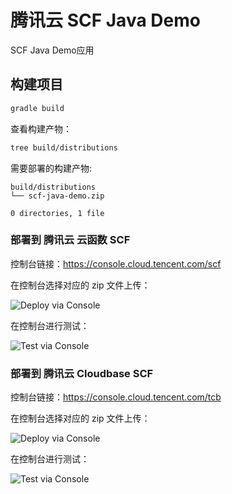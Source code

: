# 腾讯云 SCF Java Demo

SCF Java Demo应用

## 构建项目

```bash
gradle build
```
查看构建产物：

```bash
tree build/distributions
```

需要部署的构建产物:

```
build/distributions
└── scf-java-demo.zip

0 directories, 1 file

```


### 部署到 腾讯云 云函数 SCF

控制台链接：https://console.cloud.tencent.com/scf

在控制台选择对应的 zip 文件上传：

![Deploy via Console](https://user-images.githubusercontent.com/251222/156494330-e6735398-18e4-44ba-a132-79b21d95c603.png)

在控制台进行测试：

![Test via Console](https://user-images.githubusercontent.com/251222/156494335-ced01adf-b2d8-4218-942d-93fa3f2cdbae.png)

### 部署到 腾讯云 Cloudbase SCF

控制台链接：https://console.cloud.tencent.com/tcb

在控制台选择对应的 zip 文件上传：

![Deploy via Console](https://user-images.githubusercontent.com/251222/156492930-cf6a458f-0296-42b5-bbd1-72d7f82ef939.png)

在控制台进行测试：

![Test via Console](https://user-images.githubusercontent.com/251222/156492933-ebe3a698-813c-469b-ae46-1dc960644052.png)